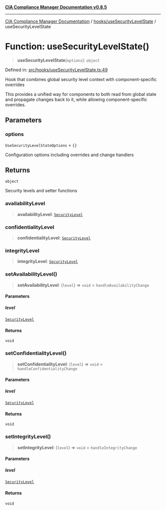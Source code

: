 [**CIA Compliance Manager Documentation v0.8.5**](../../../README.md)

***

[CIA Compliance Manager Documentation](../../../modules.md) / [hooks/useSecurityLevelState](../README.md) / useSecurityLevelState

# Function: useSecurityLevelState()

> **useSecurityLevelState**(`options`): `object`

Defined in: [src/hooks/useSecurityLevelState.ts:49](https://github.com/Hack23/cia-compliance-manager/blob/3ae0301247f765ba03c8c0fe645db4718bb8af76/src/hooks/useSecurityLevelState.ts#L49)

Hook that combines global security level context with component-specific overrides

This provides a unified way for components to both read from global state
and propagate changes back to it, while allowing component-specific overrides.

## Parameters

### options

`UseSecurityLevelStateOptions` = `{}`

Configuration options including overrides and change handlers

## Returns

`object`

Security levels and setter functions

### availabilityLevel

> **availabilityLevel**: [`SecurityLevel`](../../../types/cia/type-aliases/SecurityLevel.md)

### confidentialityLevel

> **confidentialityLevel**: [`SecurityLevel`](../../../types/cia/type-aliases/SecurityLevel.md)

### integrityLevel

> **integrityLevel**: [`SecurityLevel`](../../../types/cia/type-aliases/SecurityLevel.md)

### setAvailabilityLevel()

> **setAvailabilityLevel**: (`level`) => `void` = `handleAvailabilityChange`

#### Parameters

##### level

[`SecurityLevel`](../../../types/cia/type-aliases/SecurityLevel.md)

#### Returns

`void`

### setConfidentialityLevel()

> **setConfidentialityLevel**: (`level`) => `void` = `handleConfidentialityChange`

#### Parameters

##### level

[`SecurityLevel`](../../../types/cia/type-aliases/SecurityLevel.md)

#### Returns

`void`

### setIntegrityLevel()

> **setIntegrityLevel**: (`level`) => `void` = `handleIntegrityChange`

#### Parameters

##### level

[`SecurityLevel`](../../../types/cia/type-aliases/SecurityLevel.md)

#### Returns

`void`
